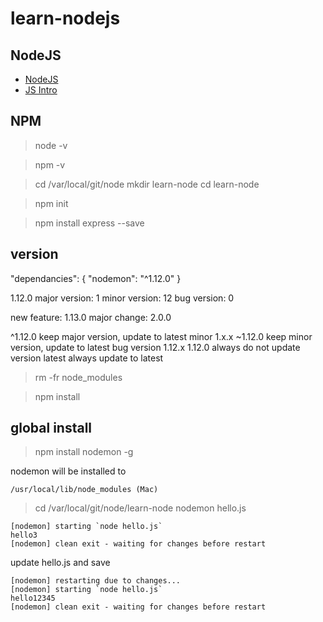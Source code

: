 # learn-nodejs

## NodeJS

- [NodeJS](https://www.udemy.com/course/teachnodejs)
- [JS Intro](https://www.udemy.com/course/javascript-adv)


## NPM

> node -v

> npm -v

> cd /var/local/git/node
> mkdir learn-node
> cd learn-node

> npm init

> npm install express --save

## version

"dependancies": {
 "nodemon": "^1.12.0"
}

1.12.0
major version: 1
minor version: 12
bug version: 0

new feature: 1.13.0
major change: 2.0.0 

^1.12.0 keep major version, update to latest minor 1.x.x 
~1.12.0 keep minor version, update to latest bug version 1.12.x
1.12.0 always do not update version
latest always update to latest

> rm -fr node_modules

> npm install
>
## global install
 
> npm install nodemon -g

nodemon will be installed to 
```
/usr/local/lib/node_modules (Mac)
```

> cd /var/local/git/node/learn-node
> nodemon hello.js
```
[nodemon] starting `node hello.js`
hello3
[nodemon] clean exit - waiting for changes before restart
```
update hello.js and save
```
[nodemon] restarting due to changes...
[nodemon] starting `node hello.js`
hello12345
[nodemon] clean exit - waiting for changes before restart


```